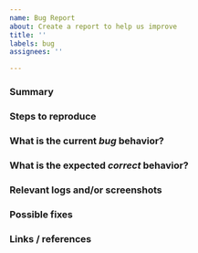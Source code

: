 ```yaml
---
name: Bug Report
about: Create a report to help us improve
title: ''
labels: bug
assignees: ''

---
```


<!---
Please read this!

Before opening a new issue, please verify the issue isn't a duplicate.
Do a basic search for relevant keywords while filtering by the "bug" label.
If it is found to be a duplicate, it will marked as a duplicate and closed.

Please remove any of the optional sections from the issue that you do not
have information for.

If there is not enough information, we will work with you 
to get the relevant details.
--->

### Summary


<!--- Concisely summarize the bug you encountered. --->

### Steps to reproduce


<!--- How one can reproduce the issue? --->

### What is the current *bug* behavior?


<!--- What actually happens? --->

### What is the expected *correct* behavior?


<!--- What you should see instead? --->

### Relevant logs and/or screenshots
<!--- Optional --->


<!--- Paste any relevant logs - please use code blocks (```) 
to format console output, logs, and code as it's tough to read 
otherwise. --->

### Possible fixes
<!--- Optional --->


<!--- If you can, link to the line of code that might be 
responsible for the problem --->

### Links / references
<!--- Optional --->


<!--- List any relevant links and references for this issue. --->
